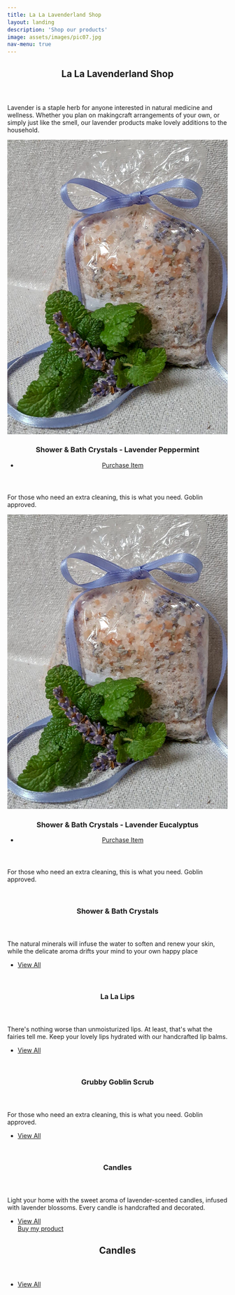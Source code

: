 ```yaml
---
title: La La Lavenderland Shop
layout: landing
description: 'Shop our products'
image: assets/images/pic07.jpg
nav-menu: true
---
```


<!-- Main -->
<div id="main">

<!-- One -->
<section id="one">
	<div class="inner">
		<header class="major">
			<h2>La La Lavenderland Shop</h2>
		</header>
		<p>Lavender is a staple herb for anyone interested in natural medicine and wellness. Whether you plan on makingcraft arrangements of your own, or simply just like the smell, our lavender products make lovely additions to the household.</p>
	</div>
</section>

<!-- Two -->
<section id="two" class="spotlights">
		<section>
		<a href="#" class="image">
			<img src="assets\images\crystals_peppermint_purpleribbon.jpg" alt="" data-position="25% 25%" />
		</a>
		<div class="content">
			<div class="inner">
				<header class="major">
					<h3>Shower & Bath Crystals - Lavender Peppermint</h3> <ul class="actions">
					<li><script src="https://gumroad.com/js/gumroad.js"></script>
<a class="gumroad-button" href="https://gum.co/tEdGu" target="_blank">Purchase Item</a></li>
				</ul>
				</header>
				<p>For those who need an extra cleaning, this is what you need. Goblin approved.</p>
			</div>
		</div>
	</section>

<section>
		<a href="#" class="image">
			<img src="assets\images\crystals_peppermint_purpleribbon.jpg" alt="" data-position="25% 25%" />
		</a>
		<div class="content">
			<div class="inner">
				<header class="major">
					<h3>Shower & Bath Crystals - Lavender Eucalyptus</h3> 	<ul class="actions">
					<li><script src="https://gumroad.com/js/gumroad.js"></script>
                    <a class="gumroad-button" href="https://gum.co/DToMn" target="_blank">Purchase Item</a></li>
				</ul>
				</header>
				<p>For those who need an extra cleaning, this is what you need. Goblin approved.</p>
			</div>
		</div>
	</section>
	<section>
		<a href="generic.html" class="image">
			<img src="assets/images/pic08.jpg" alt="" data-position="center center" />
		</a>
		<div class="content">
			<div class="inner">
				<header class="major">
					<h3>Shower & Bath Crystals</h3>
				</header>
				<p>The natural minerals will infuse the water to soften and renew your skin, while the delicate aroma drifts your mind to your own happy place</p>
				<ul class="actions">
					<li><a href="products.html" class="button">View All</a></li>
				</ul>
			</div>
		</div>
	</section>
	<section>
		<a href="generic.html" class="image">
			<img src="assets/images/pic09.jpg" alt="" data-position="top center" />
		</a>
		<div class="content">
			<div class="inner">
				<header class="major">
					<h3>La La Lips</h3>
				</header>
				<p>There's nothing worse than unmoisturized lips. At least, that's what the fairies tell me. Keep your lovely lips hydrated with our handcrafted lip balms.</p>
				<ul class="actions">
					<li><a href="generic.html" class="button">View All</a></li>
				</ul>
			</div>
		</div>
	</section>
	<section>
		<a href="generic.html" class="image">
			<img src="assets/images/pic10.jpg" alt="" data-position="25% 25%" />
		</a>
		<div class="content">
			<div class="inner">
				<header class="major">
					<h3>Grubby Goblin Scrub</h3>
				</header>
				<p>For those who need an extra cleaning, this is what you need. Goblin approved.</p>
				<ul class="actions">
					<li><a href="generic.html" class="button">View All</a></li>
				</ul>
			</div>
		</div>
	</section>
		<section>
		<a href="generic.html" class="image">
			<img src="assets/images/pic10.jpg" alt="" data-position="25% 25%" />
		</a>
		<div class="content">
			<div class="inner">
				<header class="major">
					<h3>Candles</h3>
				</header>
				<p>Light your home with the sweet aroma of lavender-scented candles, infused with lavender blossoms. Every candle is handcrafted and decorated.</p>
				<ul class="actions">
					<li><a href="generic.html" class="button">View All</a></li>
					<script src="https://gumroad.com/js/gumroad.js"></script>
<a class="gumroad-button" href="https://gum.co/demo" target="_blank">Buy my product</a>
				</ul>
			</div>
		</div>
	</section>
</section>

<!-- Three -->
<section id="three">
	<div class="inner">
		<header class="major">
			<h2>Candles</h2>
		</header>
		<p></p>
		<ul class="actions">
			<li><a href="generic.html" class="button next">View All</a></li>
		</ul>
	</div>
</section>

</div>
